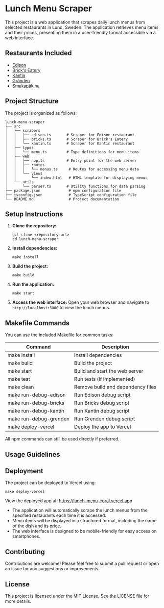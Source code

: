 # Lunch Menu Scraper

This project is a web application that scrapes daily lunch menus from selected restaurants in Lund, Sweden. The application retrieves menu items and their prices, presenting them in a user-friendly format accessible via a web interface.

## Restaurants Included

- [Edison](https://restaurangedison.se/lunch/)
- [Brick's Eatery](https://brickseatery.se/lunch/)
- [Kantin](https://www.kantinlund.se/)
- [Gränden](https://grendenlund.se/lunch/)
- [Smakapåkina](https://smakapakina.se/lunch/)

## Project Structure

The project is organized as follows:

```
lunch-menu-scraper
├── src
│   ├── scrapers
│   │   ├── edison.ts       # Scraper for Edison restaurant
│   │   ├── bricks.ts       # Scraper for Brick's Eatery
│   │   └── kantin.ts       # Scraper for Kantin restaurant
│   ├── types
│   │   └── menu.ts         # Type definitions for menu items
│   ├── web
│   │   ├── app.ts          # Entry point for the web server
│   │   ├── routes
│   │   │   └── menus.ts     # Routes for accessing menu data
│   │   └── views
│   │       └── index.html   # HTML template for displaying menus
│   └── utils
│       └── parser.ts       # Utility functions for data parsing
├── package.json             # npm configuration file
├── tsconfig.json            # TypeScript configuration file
└── README.md                # Project documentation
```

## Setup Instructions

1. **Clone the repository:**
   ```
   git clone <repository-url>
   cd lunch-menu-scraper
   ```


2. **Install dependencies:**
   ```
   make install
   ```

3. **Build the project:**
   ```
   make build
   ```

4. **Run the application:**
   ```
   make start
   ```

5. **Access the web interface:**
   Open your web browser and navigate to `http://localhost:3000` to view the lunch menus.

## Makefile Commands

You can use the included Makefile for common tasks:

| Command                | Description                       |
| ---------------------- | --------------------------------- |
| make install           | Install dependencies              |
| make build             | Build the project                 |
| make start             | Build and start the web server    |
| make test              | Run tests (if implemented)        |
| make clean             | Remove build and dependency files |
| make run-debug-edison  | Run Edison debug script           |
| make run-debug-bricks  | Run Bricks debug script           |
| make run-debug-kantin  | Run Kantin debug script           |
| make run-debug-grenden | Run Grenden debug script          |
| make deploy-vercel     | Deploy the app to Vercel          |

All npm commands can still be used directly if preferred.

## Usage Guidelines

## Deployment

The project can be deployed to Vercel using:

```
make deploy-vercel
```

View the deployed app at: https://lunch-menu-coral.vercel.app

- The application will automatically scrape the lunch menus from the specified restaurants each time it is accessed.
- Menu items will be displayed in a structured format, including the name of the dish and its price.
- The web interface is designed to be mobile-friendly for easy access on smartphones.

## Contributing

Contributions are welcome! Please feel free to submit a pull request or open an issue for any suggestions or improvements.

## License

This project is licensed under the MIT License. See the LICENSE file for more details.